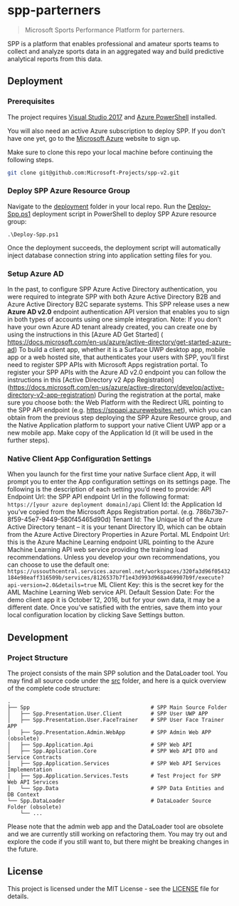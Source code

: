﻿spp-parterners
================================================
> Microsoft Sports Performance Platform for parterners.

SPP is a platform that enables professional and amateur sports teams to collect and analyze sports data in an aggregated way and build predictive analytical reports from this data.

## Deployment

### Prerequisites

The project requires [Visual Studio 2017](https://www.visualstudio.com/) and [Azure PowerShell](https://docs.microsoft.com/en-us/powershell/azure/install-azurerm-ps) installed.

You will also need an active Azure subscription to deploy SPP. If you don't have one yet, go to the [Microsoft Azure](https://azure.microsoft.com) website to sign up.

Make sure to clone this repo your local machine before continuing the following steps.

```bash
git clone git@github.com:Microsoft-Projects/spp-v2.git
```


### Deploy SPP Azure Resource Group

Navigate to the [deployment](deployment) folder in your local repo. Run the [Deploy-Spp.ps1](deployment/Deploy-Spp.ps1) deployment script in PowerShell to deploy SPP Azure resource group:

```
.\Deploy-Spp.ps1
```

Once the deployment succeeds, the deployment script will automatically inject database connection string into application setting files for you.


### Setup Azure AD

In the past, to configure SPP Azure Active Directory authentication, you were required to integrate SPP with both Azure Active Directory B2B and Azure Active Directory B2C separate systems.
This SPP release uses a new **Azure AD v2.0** endpoint authentication API version that enables you to sign in both types of accounts using one simple integration. 
Note: If you don’t have your own Azure AD tenant already created, you can create one by using the instructions in this [Azure AD Get Started] ( https://docs.microsoft.com/en-us/azure/active-directory/get-started-azure-ad)
To build a client app, whether it is a Surface UWP desktop app, mobile app or a web hosted site, that authenticates your users with SPP, you’ll first need to register SPP APIs with Microsoft Apps registration portal.
To register your SPP APIs with the Azure AD v2.0 endpoint you can follow the instructions in this [Active Directory v2 App Registration] (https://docs.microsoft.com/en-us/azure/active-directory/develop/active-directory-v2-app-registration)
During the registration at the portal, make sure you choose both: the Web Platform with the Redirect URL pointing to the SPP API endpoint (e.g. https://sppapi.azurewebsites.net), which you can obtain from the previous step deploying the SPP Azure Resource group, and the Native Application platform to support your native Client UWP app or a new mobile app.
Make copy of the Application Id (it will be used in the further steps).

### Native Client App Configuration Settings

When you launch for the first time your native Surface client App, it will prompt you to enter the App configuration settings on its settings page. The following is the description of each setting you’d need to provide:
API Endpoint Url: the SPP API endpoint Url in the following format: `https://[your azure deployment domain]/api`
Client Id: the Application Id you’ve copied from the Microsoft Apps Registration portal. (e.g. 786b73b7-8f59-45e7-9449-580f45465d90d)
Tenant Id: The Unique Id of the Azure Active Directory tenant – it is your tenant Directory ID, which can be obtain from the Azure Active Directory Properties in Azure Portal.
ML Endpoint Url: this is the Azure Machine Learning endpoint URL pointing to the Azure Machine Learning API web service providing the training load recommendations. Unless you develop your own recommendations, you can choose to use the default one: ` https://ussouthcentral.services.azureml.net/workspaces/320fa3d96f05432184e98eaff316509b/services/8126537b7f1e43d993d968a469907b9f/execute?api-version=2.0&details=true`
ML Client Key: this is the secret key for the AML Machine Learning Web service API.
Default Session Date: For the demo client app it is October 12, 2016, but for your own data, it may be a different date.
Once you’ve satisfied with the entries, save them into your local configuration location by clicking Save Settings button.


## Development

### Project Structure

The project consists of the main SPP solution and the DataLoader tool. You may find all source code under the [src](src) folder, and here is a quick overview of the complete code structure:

    .
    ├── Spp                                      # SPP Main Source Folder
    │   ├── Spp.Presentation.User.Client         # SPP User UWP APP
    │   ├── Spp.Presentation.User.FaceTrainer    # SPP User Face Trainer APP
    │   ├── Spp.Presentation.Admin.WebApp        # SPP Admin Web APP (obsolete)
    │   ├── Spp.Application.Api                  # SPP Web API
    │   ├── Spp.Application.Core                 # SPP Web API DTO and Service Contracts
    │   ├── Spp.Application.Services             # SPP Web API Services Implementation
    │   ├── Spp.Application.Services.Tests       # Test Project for SPP Web API Services
    │   └── Spp.Data                             # SPP Data Entities and DB Context
    └── Spp.DataLoader                           # DataLoader Source Folder (obsolete)
        └── ...

Please note that the admin web app and the DataLoader tool are obsolete and we are currently still working on refactoring them. You may try out and explore the code if you still want to, but there might be breaking changes in the future.

## License

This project is licensed under the MIT License - see the [LICENSE](LICENSE) file for details.

